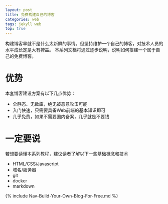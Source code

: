 ```yaml
---
layout: post
title: 免费构建自己的博客
categories: web
tags: jekyll web
top: true
---
```


构建博客早就不是什么太新鲜的事情。但坚持维护一个自己的博客，对技术人员的水平成长定是大有裨益。 本系列文档将通过逐步说明，说明如何搭建一个属于自己的免费博客。

# 优势

本套博客建设方案有以下几点优势：

- 全静态、无数库，绝无被恶意攻击可能
- 入门快速，只需要具备Web前端的基本知识即可
- 几乎免费，如果不需要国内备案，几乎就是不要钱

# 一定要说

若想要读懂本系列教程，建议读者了解以下一些基础概念和技术

- HTML/CSS/Javascript
- 域名/服务器
- git
- docker
- markdown

{% include Nav-Build-Your-Own-Blog-For-Free.md %}
